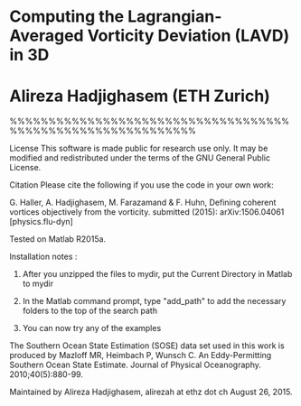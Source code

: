 
# Computing the Lagrangian-Averaged Vorticity Deviation (LAVD) in 3D
# Alireza Hadjighasem (ETH Zurich) 

%%%%%%%%%%%%%%%%%%%%%%%%%%%%%%%%%%%%%%%%%%%%%%%%%%%%%%%%%%%%

License
This software is made public for research use only. It may be modified and redistributed under the terms of the GNU General Public License. 

Citation
Please cite the following if you use the code in your own work: 

G. Haller, A. Hadjighasem, M. Farazamand & F. Huhn, Defining coherent vortices objectively from the vorticity. submitted (2015):  arXiv:1506.04061 [physics.flu-dyn]


Tested on Matlab R2015a.

Installation notes :

1) After you unzipped the files to mydir, 
   put the Current Directory in Matlab to mydir

2) In the Matlab command prompt,
   type "add_path" to add the necessary folders to the top of the search path

3) You can now try any of the examples

The Southern Ocean State Estimation (SOSE) data set used in this work is
produced by
Mazloff MR, Heimbach P, Wunsch C. An Eddy-Permitting Southern Ocean State Estimate. Journal of Physical Oceanography. 2010;40(5):880-99.


Maintained by Alireza Hadjighasem, alirezah at ethz dot ch
August 26, 2015.
